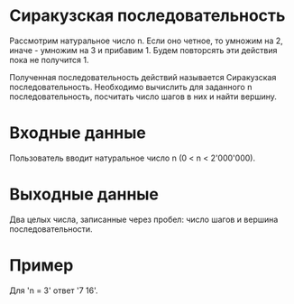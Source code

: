 # Сиракузская последовательность

Рассмотрим натуральное число n. Если оно четное, то умножим на 2, иначе - умножим на 3 и прибавим 1.
Будем повторсять эти действия пока не получится 1.

Полученная последовательность действий называется Сиракузская последовательность.
Необходимо вычислить для заданного n последовательность, посчитать число шагов в них и найти вершину.

# Входные данные

Пользователь вводит натуральное число n (0 < n < 2'000'000). 

# Выходные данные

Два целых числа, записанные через пробел: число шагов и вершина последовательности.

# Пример

Для 'n = 3' ответ '7 16'. 
